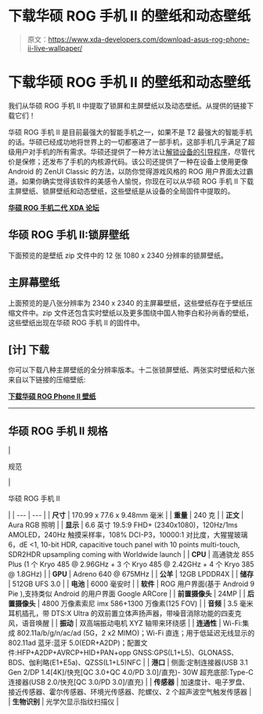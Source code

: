 # 下载华硕 ROG 手机 II 的壁纸和动态壁纸

> 原文：<https://www.xda-developers.com/download-asus-rog-phone-ii-live-wallpaper/>

# 下载华硕 ROG 手机 II 的壁纸和动态壁纸

我们从华硕 ROG 手机 II 中提取了锁屏和主屏壁纸以及动态壁纸。从提供的链接下载它们！

华硕 ROG 手机 II 是目前最强大的智能手机之一，如果不是 T2 最强大的智能手机的话。华硕已经成功地将世界上的一切都塞进了一部手机，这部手机几乎满足了超级用户对手机的所有需求。华硕还提供了一种方法让[解锁设备的引导程序](https://www.xda-developers.com/asus-rog-phone-ii-bootloader-unlock-tool-kernel-source-code/)，尽管代价是保修；还发布了手机的内核源代码。该公司还提供了一种在设备上使用更像 Android 的 ZenUI Classic 的方法，以防你觉得游戏风格的 ROG 用户界面太过霸道。如果你确实觉得该软件的美感令人愉悦，你现在可以从华硕 ROG 手机 II 下载主屏壁纸、锁屏壁纸和动态壁纸，这些壁纸是从设备的全局固件中提取的。

**[华硕 ROG 手机二代 XDA 论坛](https://forum.xda-developers.com/rog-phone-2)**

## 华硕 ROG 手机 II:锁屏壁纸

下面预览的是壁纸 zip 文件中的 12 张 1080 x 2340 分辨率的锁屏壁纸。

## 主屏幕壁纸

上面预览的是八张分辨率为 2340 x 2340 的主屏幕壁纸，这些壁纸存在于壁纸压缩文件中。zip 文件还包含实时壁纸以及更多围绕中国人物李白和孙尚香的壁纸，这些壁纸出现在华硕 ROG 手机 II 的固件中。

## [计] 下载

你可以下载八种主屏壁纸的全分辨率版本。十二张锁屏壁纸、两张实时壁纸和六张来自以下链接的压缩壁纸:

**[下载华硕 ROG Phone II 壁纸](https://www.androidfilehost.com/?fid=6006931924117940064)**

* * *

## 华硕 ROG 手机 II 规格

| 

规范

 | 

华硕 ROG 手机 II

 |
| --- | --- |
| **尺寸** | 170.99 x 77.6 x 9.48mm 毫米 |
| **重量** | 240 克 |
| **正文** | Aura RGB 照明 |
| **显示** | 6.6 英寸 19.5:9 FHD+ (2340x1080)，120Hz/1ms AMOLED，240Hz 触摸采样率，108% DCI-P3，10000:1 对比度，大猩猩玻璃 6，dE <1, 10-bit HDR, capacitive touch panel with 10 points multi-touch, SDR2HDR upsampling coming with Worldwide launch |
| **CPU** | 高通骁龙 855 Plus (1 个 Kryo 485 @ 2.96GHz + 3 个 Kryo 485 @ 2.42GHz + 4 个 Kryo 385 @ 1.8GHz) |
| **GPU** | Adreno 640 @ 675MHz |
| **公羊** | 12GB LPDDR4X |
| **储存** | 512GB UFS 3.0 |
| **电池** | 6000 毫安时 |
| **软件** | ROG 用户界面(基于 Android 9 Pie ),支持类似 Android 的用户界面 Google ARCore |
| **前置摄像头** | 24MP |
| **后置摄像头** | 4800 万像素索尼 imx 586+1300 万像素(125 FOV) |
| **音频** | 3.5 毫米耳机插孔，带 DTS:X Ultra 的双前置立体声扬声器，带噪音消除功能的四麦克风，语音唤醒 |
| **振动** | 双高端振动电机 XYZ 轴带来环绕感 |
| **连通性** | Wi-Fi:集成 802.11a/b/g/n/ac/ad (5G，2 x2 MIMO)；Wi-Fi 直连；用于低延迟无线显示的 802.11ad 蓝牙:蓝牙 5.0(EDR+A2DP)；配置文件:HFP+A2DP+AVRCP+HID+PAN+opp GNSS:GPS(L1+L5)、GLONASS、BDS、伽利略(E1+E5a)、QZSS(L1+L5)NFC |
| **港口** | 侧面:定制连接器(USB 3.1 Gen 2/DP 1.4[4K]/快充[QC 3.0+QC 4.0/PD 3.0]/直充)- 30W 超充底部:Type-C 连接器(USB 2.0/快充[QC 3.0/PD 3.0]/直充) |
| **传感器** | 加速度计、电子罗盘、接近传感器、霍尔传感器、环境光传感器、陀螺仪、2 个超声波空气触发传感器 |
| **生物识别** | 光学欠显示指纹扫描仪 |